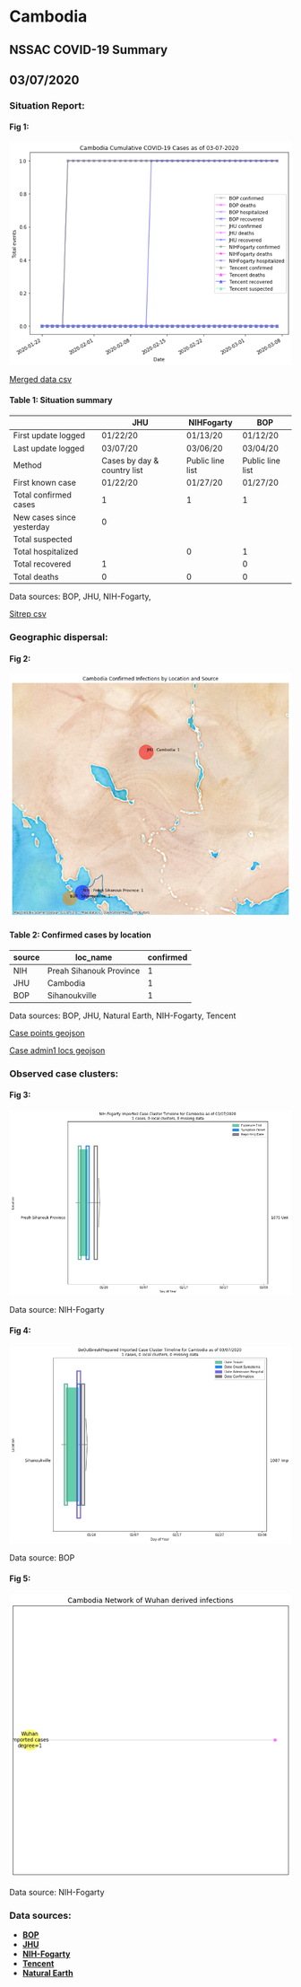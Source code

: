 # Cambodia
## NSSAC COVID-19 Summary
## 03/07/2020



### Situation Report:
#### Fig 1:
![Cambodia cases](../merged_histories/Cambodia_merged_histories.png)

[Merged data csv](https://github.com/SchlittDataSci/SchlittDataSci.github.io/blob/master/data/tables/Cambodia_merged_daily.csv)

#### Table 1: Situation summary


|                           | JHU                         | NIHFogarty       | BOP              |
|---------------------------|-----------------------------|------------------|------------------|
| First update logged       | 01/22/20                    | 01/13/20         | 01/12/20         |
| Last update logged        | 03/07/20                    | 03/06/20         | 03/04/20         |
| Method                    | Cases by day & country list | Public line list | Public line list |
| First known case          | 01/22/20                    | 01/27/20         | 01/27/20         |
| Total confirmed cases     | 1                           | 1                | 1                |
| New cases since yesterday | 0                           |                  |                  |
| Total suspected           |                             |                  |                  |
| Total hospitalized        |                             | 0                | 1                |
| Total recovered           | 1                           |                  | 0                |
| Total deaths              | 0                           | 0                | 0                |

Data sources: BOP, JHU, NIH-Fogarty, 


[Sitrep csv](https://github.com/SchlittDataSci/SchlittDataSci.github.io/blob/master/data/tables/Cambodia_sitrep.csv)

### Geographic dispersal:
#### Fig 2:
![Cambodia mapped](../case_locs/Cambodia_case_locs.png)

#### Table 2: Confirmed cases by location


| source   | loc_name                |   confirmed |
|----------|-------------------------|-------------|
| NIH      | Preah Sihanouk Province |           1 |
| JHU      | Cambodia                |           1 |
| BOP      | Sihanoukville           |           1 |

Data sources: BOP, JHU, Natural Earth, NIH-Fogarty, Tencent


[Case points geojson](https://github.com/SchlittDataSci/SchlittDataSci.github.io/blob/master/data/shapes/Cambodia_case_locs.geojson)

[Case admin1 locs geojson](https://github.com/SchlittDataSci/SchlittDataSci.github.io/blob/master/data/shapes/Cambodia_admin1_locs.geojson)

### Observed case clusters:
#### Fig 3:
![Cambodia cases](../cluster_analysis/Cambodia_imported_cases_NIHFogarty.png)



Data source: NIH-Fogarty


#### Fig 4:
![Cambodia cases](../cluster_analysis/Cambodia_imported_cases_BOP.png)



Data source: BOP


#### Fig 5:
![Cambodia network](../autochthonous_networks/Cambodia_network.png)



Data source: NIH-Fogarty


### Data sources:
* **[BOP](https://github.com/beoutbreakprepared/nCoV2019)**
* **[JHU](https://github.com/CSSEGISandData/COVID-19)** 
* **[NIH-Fogarty](https://docs.google.com/spreadsheets/d/1jS24DjSPVWa4iuxuD4OAXrE3QeI8c9BC1hSlqr-NMiU/edit#gid=1187587451)** 
* **[Tencent](https://news.qq.com/zt2020/page/feiyan.htm)**
* **[Natural Earth](https://www.naturalearthdata.com/forums/forum/natural-earth-map-data/cultural-vectors/admin-1-states-provinces-and-their-boundaries/)**

<!-- Global site tag (gtag.js) - Google Analytics -->
<script async src="https://www.googletagmanager.com/gtag/js?id=UA-158816269-1"></script>
<script>
  window.dataLayer = window.dataLayer || [];
  function gtag(){dataLayer.push(arguments);}
  gtag('js', new Date());

  gtag('config', 'UA-158816269-1');
</script>